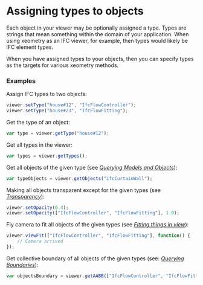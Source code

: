 # Assigning types to objects

Each object in your viewer may be optionally assigned a type. Types are strings that mean something within the domain of your application. When using xeometry as an IFC viewer, for example, then types would likely be IFC element types.

When you have assigned types to your objects, then you can specify types as the targets for various xeometry methods.

### Examples

Assign IFC types to two objects:

```javascript
viewer.setType("house#12", "IfcFlowController");
viewer.setType("house#23", "IfcFlowFitting");
```

Get the type of an object:

```javascript
var type = viewer.getType("house#12");
```

Get all types in the viewer:

```javascript
var types = viewer.getTypes();
```

Get all objects of the given type \(see [_Querying Models and Objects_](queryingModelsAndObjects.md)\):

```javascript
var typeObjects = viewer.getObjects("ifcCurtainWall");
```

Making all objects transparent except for the given types \(see [_Transparency_](transparency.md)\):

```javascript
viewer.setOpacity(0.4);
viewer.setOpacity(["IfcFlowController", "IfcFlowFitting"], 1.0);
```

Fly camera to fit all objects of the given types \(see [_Fitting things in view_](fittingThingsInView.md)\):

```javascript
viewer.viewFit(["IfcFlowController", "IfcFlowFitting"], function() {
    // Camera arrived
});
```

Get collective boundary of all objects of the given types  \(see: [_Querying Boundaries_](queryingBoundaries.md)\):

```javascript
var objectsBoundary = viewer.getAABB(["IfcFlowController", "IfcFlowFitting"]);
```



